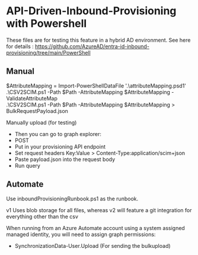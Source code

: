 # API-Driven-Inbound-Provisioning with Powershell 

These files are for testing this feature in a hybrid AD environment. See here for details : https://github.com/AzureAD/entra-id-inbound-provisioning/tree/main/PowerShell

## Manual

$AttributeMapping = Import-PowerShellDataFile '.\attributeMapping.psd1' \
.\CSV2SCIM.ps1 -Path $Path -AttributeMapping $AttributeMapping -ValidateAttributeMap \
.\CSV2SCIM.ps1 -Path $Path -AttributeMapping $AttributeMapping > BulkRequestPayload.json

Manually upload (for testing)

- Then you can go to graph explorer:
- POST
- Put in your provisioning API endpoint
- Set request headers Key:Value > Content-Type:application/scim+json
- Paste payload.json into the request body
- Run query

## Automate 

Use inboundProvisioningRunbook.ps1 as the runbook. 

v1 Uses blob storage for all files, whereas v2 will feature a git integration for everything other than the csv

When running from an Azure Automate account using a system assigned managed identity, you will need to assign graph permissions:
 - SynchronizationData-User.Upload (For sending the bulkupload)